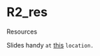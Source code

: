 # R2_res
Resources

Slides handy `at` [this](http://www4.ncsu.edu/~scarpen/Research_files/IVC_scarpenter2013.pdf) `location.`
